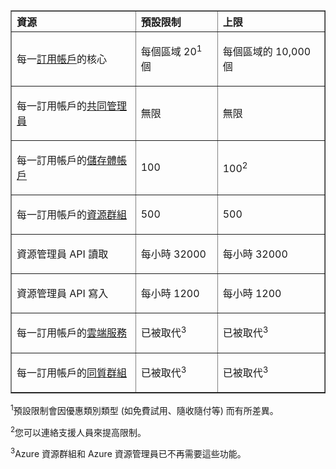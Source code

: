 <table cellspacing="0" border="1">
<tr>
   <th align="left" valign="middle">資源</th>
   <th align="left" valign="middle">預設限制</th>
   <th align="left" valign="middle">上限</th>
</tr>
<tr>
   <td valign="middle"><p>每一<a href="http://msdn.microsoft.com/library/azure/hh531793.aspx">訂用帳戶</a>的核心</p></td>
   <td valign="middle"><p>每個區域 20<sup>1</sup> 個</p></td>
   <td valign="middle"><p>每個區域的 10,000 個</p></td>
</tr>
<tr>
   <td valign="middle"><p>每一訂用帳戶的<a href="http://msdn.microsoft.com/library/azure/gg456328.aspx">共同管理員</a></p></td>
   <td valign="middle"><p>無限</p></td>
   <td valign="middle"><p>無限</p></td>
</tr>
<tr>
   <td valign="middle"><p>每一訂用帳戶的<a href="http://azure.microsoft.com/documentation/articles/storage-create-storage-account/">儲存體帳戶</a></p></td>
   <td valign="middle"><p>100</p></td>
   <td valign="middle"><p>100<sup>2</sup></p></td>
</tr>
<tr>
   <td valign="middle"><p>每一訂用帳戶的<a href="http://azure.microsoft.com/documentation/articles/resource-group-overview/">資源群組</a></p></td>
   <td valign="middle"><p>500</p></td>
   <td valign="middle"><p>500</p></td>
</tr>
<tr>
   <td valign="middle"><p>資源管理員 API 讀取</p></td>
   <td valign="middle"><p>每小時 32000</p></td>
   <td valign="middle"><p>每小時 32000</p></td>
</tr>
<tr>
   <td valign="middle"><p>資源管理員 API 寫入</p></td>
   <td valign="middle"><p>每小時 1200</p></td>
   <td valign="middle"><p>每小時 1200</p></td>
</tr>
<tr>
   <td valign="middle"><p>每一訂用帳戶的<a href="http://azure.microsoft.com/documentation/articles/cloud-services-what-is/">雲端服務</a></p></td>
   <td valign="middle"><p>已被取代<sup>3</sup></p></td>
   <td valign="middle"><p>已被取代<sup>3</sup></p></td>
</tr>
<tr>
   <td valign="middle"><p>每一訂用帳戶的<a href="http://msdn.microsoft.com/library/azure/jj156085.aspx">同質群組</a></p></td>
   <td valign="middle"><p>已被取代<sup>3</sup></p></td>
   <td valign="middle"><p>已被取代<sup>3</sup></p></td>
</tr>
</table>

<sup>1</sup>預設限制會因優惠類別類型 (如免費試用、隨收隨付等) 而有所差異。

<sup>2</sup>您可以連絡支援人員來提高限制。

<sup>3</sup>Azure 資源群組和 Azure 資源管理員已不再需要這些功能。

<!---HONumber=62-->